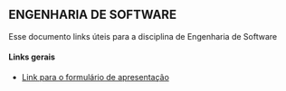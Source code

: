 ## ENGENHARIA DE SOFTWARE

Esse documento links úteis para a disciplina de Engenharia de Software

#### Links gerais
- [Link para o formulário de apresentação](https://forms.gle/4S8dYDaNzessyx8i7)
